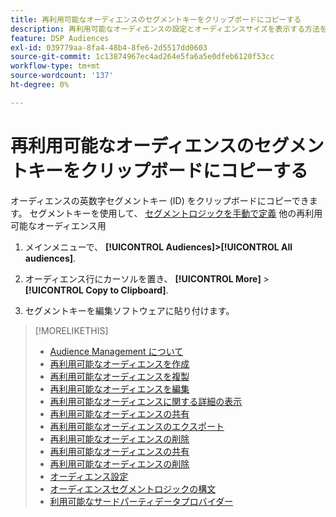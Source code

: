 ```yaml
---
title: 再利用可能なオーディエンスのセグメントキーをクリップボードにコピーする
description: 再利用可能なオーディエンスの設定とオーディエンスサイズを表示する方法を説明します。
feature: DSP Audiences
exl-id: 039779aa-8fa4-48b4-8fe6-2d5517dd0603
source-git-commit: 1c13874967ec4ad264e5fa6a5e0dfeb6120f53cc
workflow-type: tm+mt
source-wordcount: '137'
ht-degree: 0%

---
```


# 再利用可能なオーディエンスのセグメントキーをクリップボードにコピーする

オーディエンスの英数字セグメントキー (ID) をクリップボードにコピーできます。 セグメントキーを使用して、 [セグメントロジックを手動で定義](audience-segment-logic-syntax.md) 他の再利用可能なオーディエンス用

1. メインメニューで、 **[!UICONTROL Audiences]>[!UICONTROL All audiences]**.

1. オーディエンス行にカーソルを置き、 **[!UICONTROL More]** > **[!UICONTROL Copy to Clipboard]**.

1. セグメントキーを編集ソフトウェアに貼り付けます。

>[!MORELIKETHIS]
>
>* [Audience Management について](audience-about.md)
>* [再利用可能なオーディエンスを作成](reusable-audience-create.md)
>* [再利用可能なオーディエンスを複製](reusable-audience-duplicate.md)
>* [再利用可能なオーディエンスを編集](reusable-audience-edit.md)
>* [再利用可能なオーディエンスに関する詳細の表示](reusable-audience-view-details.md)
>* [再利用可能なオーディエンスの共有](reusable-audience-share.md)
>* [再利用可能なオーディエンスのエクスポート](reusable-audience-export.md)
>* [再利用可能なオーディエンスの削除](reusable-audience-delete.md)
>* [再利用可能なオーディエンスの共有](reusable-audience-share.md)
>* [再利用可能なオーディエンスの削除](reusable-audience-delete.md)
>* [オーディエンス設定](audience-settings.md)
>* [オーディエンスセグメントロジックの構文](audience-segment-logic-syntax.md)
>* [利用可能なサードパーティデータプロバイダー](third-party-data-providers.md)

